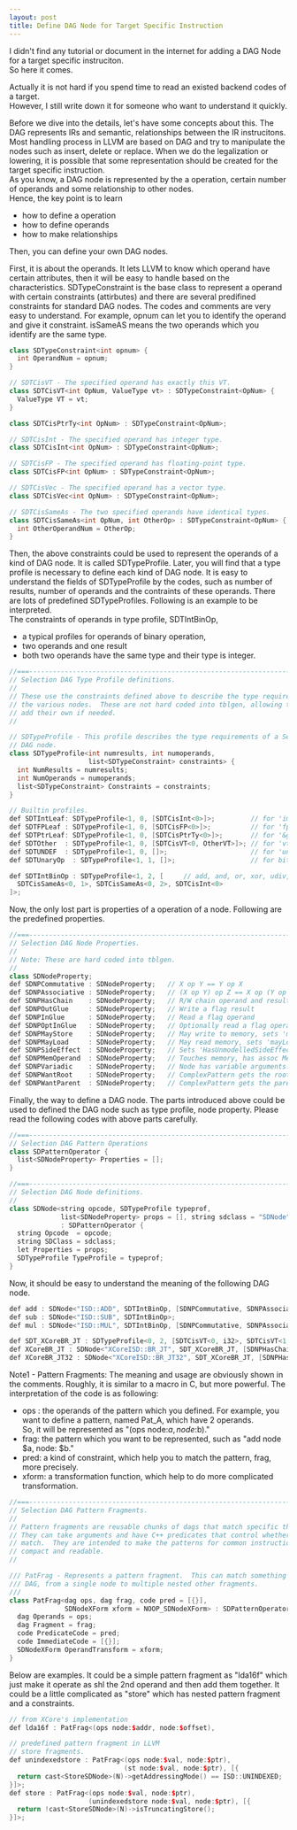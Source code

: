 ```yaml
---
layout: post
title: Define DAG Node for Target Specific Instruction
---
```

I didn't find any tutorial or document in the internet for adding a DAG Node for a target specific instruciton.  
So here it comes.  

Actually it is not hard if you spend time to read an existed backend codes of a target.  
However, I still write down it for someone who want to understand it quickly.  

Before we dive into the details, let's have some concepts about this.
The DAG represents IRs and semantic, relationships between the IR instrucitons.
Most handling process in LLVM are based on DAG and try to manipulate the nodes such as insert, delete or replace.
When we do the legalization or lowering, it is possible that some representation should be created for the target specific instruction.  
As you know, a DAG node is represented by the a operation, certain number of operands and some relationship to other nodes.  
Hence, the key point is to learn   

  * how to define a operation
  * how to define operands
  * how to make relationships  

Then, you can define your own DAG nodes.   

First, it is about the operands.
It lets LLVM to know which operand have certain attributes, then it will be easy to handle based on the characteristics.
SDTypeConstraint is the base class to represent a operand with certain constraints (attirbutes) and 
there are several predifined constraints for standard DAG nodes.
The codes and comments are very easy to understand. 
For example, opnum can let you to identify the operand and give it constraint.
isSameAS means the two operands which you identify are the same type.  

```C++
class SDTypeConstraint<int opnum> {
  int OperandNum = opnum;
}

// SDTCisVT - The specified operand has exactly this VT.
class SDTCisVT<int OpNum, ValueType vt> : SDTypeConstraint<OpNum> {
  ValueType VT = vt;
}

class SDTCisPtrTy<int OpNum> : SDTypeConstraint<OpNum>;

// SDTCisInt - The specified operand has integer type.
class SDTCisInt<int OpNum> : SDTypeConstraint<OpNum>;

// SDTCisFP - The specified operand has floating-point type.
class SDTCisFP<int OpNum> : SDTypeConstraint<OpNum>;

// SDTCisVec - The specified operand has a vector type.
class SDTCisVec<int OpNum> : SDTypeConstraint<OpNum>;

// SDTCisSameAs - The two specified operands have identical types.                                                                                                                   
class SDTCisSameAs<int OpNum, int OtherOp> : SDTypeConstraint<OpNum> {
  int OtherOperandNum = OtherOp;
}
```

Then, the above constraints could be used to represent the operands of a kind of DAG node.
It is called SDTypeProfile. Later, you will find that a type profile is necessary to define each kind of DAG node.
It is easy to understand the fields of SDTypeProfile by the codes, such as number of results, number of operands and the contraints of these operands. 
There are lots of predefined SDTypeProfiles. Following is an example to be interpreted.   
The constraints of operands in type profile, SDTIntBinOp,  

  * a typical profiles for operands of binary operation,
  * two operands and one result
  * both two operands have the same type and their type is integer.  

```C++
//===----------------------------------------------------------------------===//
// Selection DAG Type Profile definitions.
//
// These use the constraints defined above to describe the type requirements of
// the various nodes.  These are not hard coded into tblgen, allowing targets to
// add their own if needed.
//

// SDTypeProfile - This profile describes the type requirements of a Selection
// DAG node.
class SDTypeProfile<int numresults, int numoperands,
                    list<SDTypeConstraint> constraints> {
  int NumResults = numresults;
  int NumOperands = numoperands;
  list<SDTypeConstraint> Constraints = constraints;
}

// Builtin profiles.
def SDTIntLeaf: SDTypeProfile<1, 0, [SDTCisInt<0>]>;         // for 'imm'.
def SDTFPLeaf : SDTypeProfile<1, 0, [SDTCisFP<0>]>;          // for 'fpimm'.
def SDTPtrLeaf: SDTypeProfile<1, 0, [SDTCisPtrTy<0>]>;       // for '&g'.
def SDTOther  : SDTypeProfile<1, 0, [SDTCisVT<0, OtherVT>]>; // for 'vt'.
def SDTUNDEF  : SDTypeProfile<1, 0, []>;                     // for 'undef'.                                                                                                         
def SDTUnaryOp  : SDTypeProfile<1, 1, []>;                   // for bitconvert.

def SDTIntBinOp : SDTypeProfile<1, 2, [     // add, and, or, xor, udiv, etc.
  SDTCisSameAs<0, 1>, SDTCisSameAs<0, 2>, SDTCisInt<0>
]>;
```

Now, the only lost part is properties of a operation of a node.
Following are the predefined properties.   

```C++
//===----------------------------------------------------------------------===//
// Selection DAG Node Properties.
//
// Note: These are hard coded into tblgen.
//
class SDNodeProperty;
def SDNPCommutative : SDNodeProperty;   // X op Y == Y op X
def SDNPAssociative : SDNodeProperty;   // (X op Y) op Z == X op (Y op Z)
def SDNPHasChain    : SDNodeProperty;   // R/W chain operand and result
def SDNPOutGlue     : SDNodeProperty;   // Write a flag result
def SDNPInGlue      : SDNodeProperty;   // Read a flag operand
def SDNPOptInGlue   : SDNodeProperty;   // Optionally read a flag operand
def SDNPMayStore    : SDNodeProperty;   // May write to memory, sets 'mayStore'.
def SDNPMayLoad     : SDNodeProperty;   // May read memory, sets 'mayLoad'.
def SDNPSideEffect  : SDNodeProperty;   // Sets 'HasUnmodelledSideEffects'.
def SDNPMemOperand  : SDNodeProperty;   // Touches memory, has assoc MemOperand
def SDNPVariadic    : SDNodeProperty;   // Node has variable arguments.
def SDNPWantRoot    : SDNodeProperty;   // ComplexPattern gets the root of match
def SDNPWantParent  : SDNodeProperty;   // ComplexPattern gets the parent

```

Finally, the way to define a DAG node. The parts introduced above could be used to defined the DAG node
such as type profile, node property. Please read the following codes with above parts carefully.   

```C++
//===----------------------------------------------------------------------===//
// Selection DAG Pattern Operations
class SDPatternOperator {
  list<SDNodeProperty> Properties = [];
}

//===----------------------------------------------------------------------===//
// Selection DAG Node definitions.
//
class SDNode<string opcode, SDTypeProfile typeprof,
             list<SDNodeProperty> props = [], string sdclass = "SDNode">
             : SDPatternOperator {
  string Opcode  = opcode;
  string SDClass = sdclass;
  let Properties = props;
  SDTypeProfile TypeProfile = typeprof;
}
```

Now, it should be easy to understand the meaning of the following DAG node.  

```C++
def add : SDNode<"ISD::ADD", SDTIntBinOp, [SDNPCommutative, SDNPAssociative]>;
def sub : SDNode<"ISD::SUB", SDTIntBinOp>;
def mul : SDNode<"ISD::MUL", SDTIntBinOp, [SDNPCommutative, SDNPAssociative]>;

def SDT_XCoreBR_JT : SDTypeProfile<0, 2, [SDTCisVT<0, i32>, SDTCisVT<1, i32>]>;
def XCoreBR_JT : SDNode<"XCoreISD::BR_JT", SDT_XCoreBR_JT, [SDNPHasChain]>;
def XCoreBR_JT32 : SDNode<"XCoreISD::BR_JT32", SDT_XCoreBR_JT, [SDNPHasChain]>;
```

Note1 - Pattern Fragments:
The meaning and usage are obviously shown in the comments.
Roughly, it is similar to a macro in C, but more powerful.
The interpretation of the code is as following:  
  * ops : the operands of the pattern which you defined.
          For example, you want to define a pattern, named Pat_A, which have 2 operands.  
          So, it will be represented as "(ops node:$a, node:$b)."
  * frag: the pattern which you want to be represented, such as "add node $a, node: $b."
  * pred: a kind of constraint, which help you to match the pattern, frag, more precisely.
  * xform: a transformation function, which help to do more complicated transformation.  

```C++
//===----------------------------------------------------------------------===//
// Selection DAG Pattern Fragments.
//
// Pattern fragments are reusable chunks of dags that match specific things.
// They can take arguments and have C++ predicates that control whether they 
// match.  They are intended to make the patterns for common instructions more 
// compact and readable.
//

/// PatFrag - Represents a pattern fragment.  This can match something on the
/// DAG, from a single node to multiple nested other fragments.
///
class PatFrag<dag ops, dag frag, code pred = [{}],
              SDNodeXForm xform = NOOP_SDNodeXForm> : SDPatternOperator {
  dag Operands = ops; 
  dag Fragment = frag;
  code PredicateCode = pred;
  code ImmediateCode = [{}];
  SDNodeXForm OperandTransform = xform;                                                                                                                                              
}
```
Below are examples. It could be a simple pattern fragment as "lda16f" 
which just make it operate as shl the 2nd operand and then add them together. 
It could be a little complicated as "store" which has nested pattern fragment and a constraints.  

```C++
// from XCore's implementation
def lda16f : PatFrag<(ops node:$addr, node:$offset),                                                                                             (add node:$addr, (shl node:$offset, 1))>;

// predefined pattern fragment in LLVM
// store fragments.
def unindexedstore : PatFrag<(ops node:$val, node:$ptr),
                             (st node:$val, node:$ptr), [{
  return cast<StoreSDNode>(N)->getAddressingMode() == ISD::UNINDEXED;
}]>;
def store : PatFrag<(ops node:$val, node:$ptr),
                    (unindexedstore node:$val, node:$ptr), [{
  return !cast<StoreSDNode>(N)->isTruncatingStore();
}]>;
```
